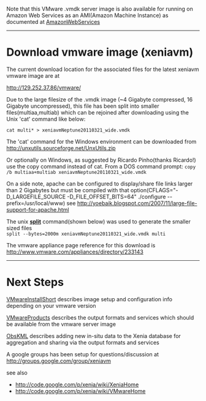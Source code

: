 Note that this VMware .vmdk server image is also available for running on Amazon Web Services as an AMI(Amazon Machine Instance) as documented at [AmazonWebServices](AmazonWebServices.md)




---

# Download vmware image (xeniavm) #

The current download location for the associated files for the latest xeniavm vmware image are at

http://129.252.37.86/vmware/

Due to the large filesize of the .vmdk image (~4 Gigabyte compressed, 16 Gigabyte uncompressed), this file has been split into smaller files(multiaa,multiab) which can be rejoined after downloading using the Unix 'cat' command like below:

`cat multi* > xeniavmNeptune20110321_wide.vmdk`

The 'cat' command for the Windows environment can be downloaded from http://unxutils.sourceforge.net/UnxUtils.zip

Or optionally on Windows, as suggested by Ricardo Pinho(thanks Ricardo!) use the copy command instead of cat. From a DOS command prompt: `copy /b multiaa+multiab xeniavmNeptune20110321_wide.vmdk`

On a side note, apache can be configured to display/share file links larger than 2 Gigabytes but must be compiled with that option(CFLAGS="-D\_LARGEFILE\_SOURCE -D\_FILE\_OFFSET\_BITS=64" ./configure --prefix=/usr/local/www) see http://yoebaik.blogspot.com/2007/11/large-file-support-for-apache.html

The unix **[split](http://www.techiecorner.com/107/how-to-split-large-file-into-several-smaller-files-linux/)** command(shown below) was used to generate the smaller sized files<br />
`split --bytes=2000m xeniavmNeptune20110321_wide.vmdk multi`

The vmware appliance page reference for this download is http://www.vmware.com/appliances/directory/233143


---

# Next Steps #

[VMwareInstallShort](VMwareInstallShort.md) describes image setup and configuration info depending on your vmware version

[VMwareProducts](VMwareProducts.md) describes the output formats and services which should be available from the vmware server image

[ObsKML](http://code.google.com/p/xenia/wiki/VMwareTest#Adding_a_new_ObsKML_feed) describes adding new in-situ data to the Xenia database for aggregation and sharing via the output formats and services

A google groups has been setup for questions/discussion at http://groups.google.com/group/xeniavm

see also
  * http://code.google.com/p/xenia/wiki/XeniaHome
  * http://code.google.com/p/xenia/wiki/VMwareHome